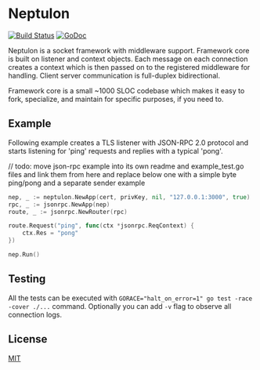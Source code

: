 Neptulon
========

[![Build Status](https://travis-ci.org/nbusy/neptulon.svg?branch=master)](https://travis-ci.org/nbusy/neptulon) [![GoDoc](https://godoc.org/github.com/nbusy/neptulon?status.svg)](https://godoc.org/github.com/nbusy/neptulon)

Neptulon is a socket framework with middleware support. Framework core is built on listener and context objects. Each message on each connection creates a context which is then passed on to the registered middleware for handling. Client server communication is full-duplex bidirectional.

Framework core is a small ~1000 SLOC codebase which makes it easy to fork, specialize, and maintain for specific purposes, if you need to.

Example
-------

Following example creates a TLS listener with JSON-RPC 2.0 protocol and starts listening for 'ping' requests and replies with a typical 'pong'.

// todo: move json-rpc example into its own readme and example_test.go files and link them from here and replace below one with a simple byte ping/pong and a separate sender example

```go
nep, _ := neptulon.NewApp(cert, privKey, nil, "127.0.0.1:3000", true)
rpc, _ := jsonrpc.NewApp(nep)
route, _ := jsonrpc.NewRouter(rpc)

route.Request("ping", func(ctx *jsonrpc.ReqContext) {
	ctx.Res = "pong"
})

nep.Run()
```

Testing
-------

All the tests can be executed with `GORACE="halt_on_error=1" go test -race -cover ./...` command. Optionally you can add `-v` flag to observe all connection logs.

License
-------

[MIT](LICENSE)
